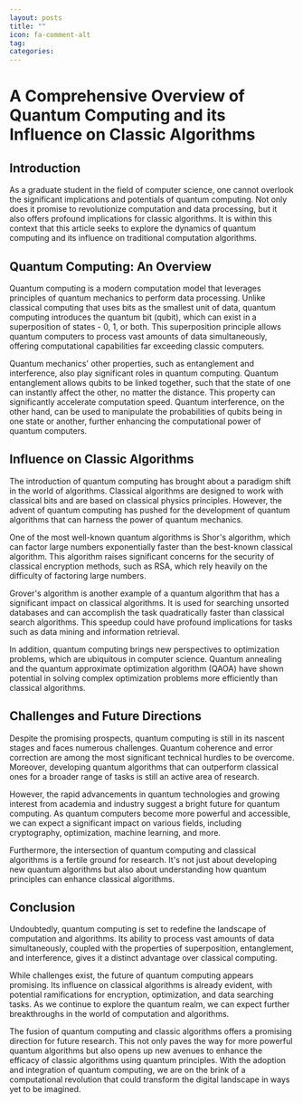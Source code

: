 ```yaml
---
layout: posts
title: ""
icon: fa-comment-alt
tag: 
categories: 
---
```


# A Comprehensive Overview of Quantum Computing and its Influence on Classic Algorithms 

## Introduction

As a graduate student in the field of computer science, one cannot overlook the significant implications and potentials of quantum computing. Not only does it promise to revolutionize computation and data processing, but it also offers profound implications for classic algorithms. It is within this context that this article seeks to explore the dynamics of quantum computing and its influence on traditional computation algorithms.

## Quantum Computing: An Overview

Quantum computing is a modern computation model that leverages principles of quantum mechanics to perform data processing. Unlike classical computing that uses bits as the smallest unit of data, quantum computing introduces the quantum bit (qubit), which can exist in a superposition of states - 0, 1, or both. This superposition principle allows quantum computers to process vast amounts of data simultaneously, offering computational capabilities far exceeding classic computers.

Quantum mechanics' other properties, such as entanglement and interference, also play significant roles in quantum computing. Quantum entanglement allows qubits to be linked together, such that the state of one can instantly affect the other, no matter the distance. This property can significantly accelerate computation speed. Quantum interference, on the other hand, can be used to manipulate the probabilities of qubits being in one state or another, further enhancing the computational power of quantum computers.

## Influence on Classic Algorithms

The introduction of quantum computing has brought about a paradigm shift in the world of algorithms. Classical algorithms are designed to work with classical bits and are based on classical physics principles. However, the advent of quantum computing has pushed for the development of quantum algorithms that can harness the power of quantum mechanics.

One of the most well-known quantum algorithms is Shor's algorithm, which can factor large numbers exponentially faster than the best-known classical algorithm. This algorithm raises significant concerns for the security of classical encryption methods, such as RSA, which rely heavily on the difficulty of factoring large numbers. 

Grover's algorithm is another example of a quantum algorithm that has a significant impact on classical algorithms. It is used for searching unsorted databases and can accomplish the task quadratically faster than classical search algorithms. This speedup could have profound implications for tasks such as data mining and information retrieval.

In addition, quantum computing brings new perspectives to optimization problems, which are ubiquitous in computer science. Quantum annealing and the quantum approximate optimization algorithm (QAOA) have shown potential in solving complex optimization problems more efficiently than classical algorithms.

## Challenges and Future Directions

Despite the promising prospects, quantum computing is still in its nascent stages and faces numerous challenges. Quantum coherence and error correction are among the most significant technical hurdles to be overcome. Moreover, developing quantum algorithms that can outperform classical ones for a broader range of tasks is still an active area of research.

However, the rapid advancements in quantum technologies and growing interest from academia and industry suggest a bright future for quantum computing. As quantum computers become more powerful and accessible, we can expect a significant impact on various fields, including cryptography, optimization, machine learning, and more.

Furthermore, the intersection of quantum computing and classical algorithms is a fertile ground for research. It's not just about developing new quantum algorithms but also about understanding how quantum principles can enhance classical algorithms.

## Conclusion

Undoubtedly, quantum computing is set to redefine the landscape of computation and algorithms. Its ability to process vast amounts of data simultaneously, coupled with the properties of superposition, entanglement, and interference, gives it a distinct advantage over classical computing.

While challenges exist, the future of quantum computing appears promising. Its influence on classical algorithms is already evident, with potential ramifications for encryption, optimization, and data searching tasks. As we continue to explore the quantum realm, we can expect further breakthroughs in the world of computation and algorithms. 

The fusion of quantum computing and classic algorithms offers a promising direction for future research. This not only paves the way for more powerful quantum algorithms but also opens up new avenues to enhance the efficacy of classic algorithms using quantum principles. With the adoption and integration of quantum computing, we are on the brink of a computational revolution that could transform the digital landscape in ways yet to be imagined.